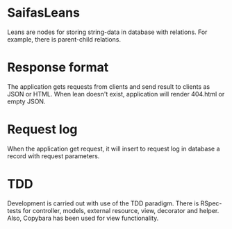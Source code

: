 SaifasLeans
============
Leans are nodes for storing string-data in database with relations.
For example, there is parent-child relations.

Response format
============
The application gets requests from clients and send result to clients as JSON or HTML.
When lean doesn't exist, application will render 404.html or empty JSON.

Request log
============
When the application get request, it will insert to request log in database a record with request parameters.

TDD
============
Development is carried out with use of the TDD paradigm.
There is RSpec-tests for controller, models, external resource, view, decorator and helper.
Also, Copybara has been used for view functionality.